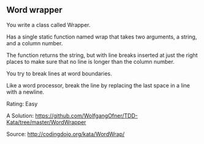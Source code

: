 ## Word wrapper

You write a class called Wrapper.

Has a single static function named wrap that takes two arguments, a string, and a column number.

The function returns the string, but with line breaks inserted at just the right places to make sure that no line is longer than the column number.

You try to break lines at word boundaries.

Like a word processor, break the line by replacing the last space in a line with a newline.

Rating: Easy

A Solution: https://github.com/WolfgangOfner/TDD-Kata/tree/master/WordWrapper

Source: http://codingdojo.org/kata/WordWrap/